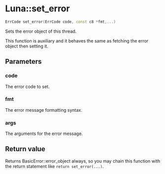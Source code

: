 # Luna::set_error

```c++
ErrCode set_error(ErrCode code, const c8 *fmt,...)
```

Sets the error object of this thread. 

This function is auxiliary and it behaves the same as fetching the error object then setting it. 

## Parameters
### code
The error code to set. 

### fmt
The error message formatting syntax. 

### args
The arguments for the error message. 

## Return value
Returns BasicError::error_object always, so you may chain this function with the return statement like `return set_error(...)`. 

